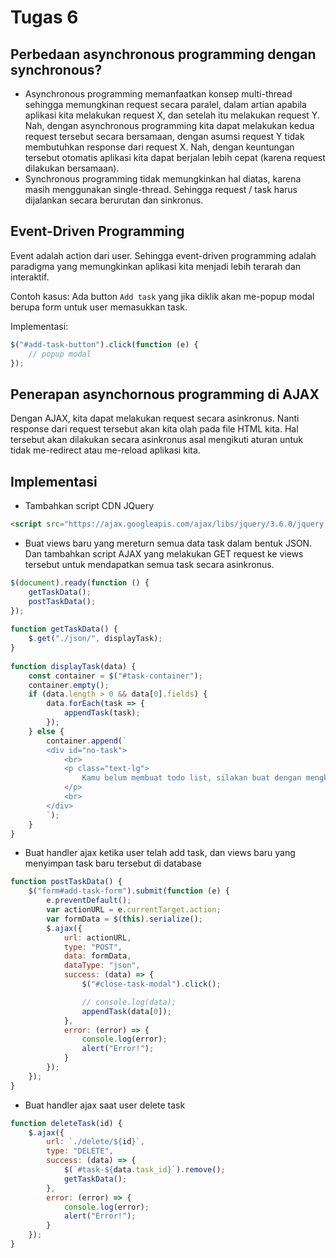 # Tugas 6
## Perbedaan asynchronous programming dengan synchronous?
- Asynchronous programming memanfaatkan konsep multi-thread sehingga memungkinan request secara paralel, dalam artian apabila aplikasi kita melakukan request X, dan setelah itu melakukan request Y. Nah, dengan asynchronous programming kita dapat melakukan kedua request tersebut secara bersamaan, dengan asumsi request Y tidak membutuhkan response dari request X. Nah, dengan keuntungan tersebut otomatis aplikasi kita dapat berjalan lebih cepat (karena request dilakukan bersamaan).
- Synchronous programming tidak memungkinkan hal diatas, karena masih menggunakan single-thread. Sehingga request / task harus dijalankan secara berurutan dan sinkronus.

## Event-Driven Programming
Event adalah action dari user. Sehingga event-driven programming adalah paradigma yang memungkinkan aplikasi kita menjadi lebih terarah dan interaktif. 
    
Contoh kasus: Ada button `Add task` yang jika diklik akan me-popup modal berupa form untuk user memasukkan task.

Implementasi:
```javascript
$("#add-task-button").click(function (e) {
    // popup modal
});
```
## Penerapan asynchornous programming di AJAX
Dengan AJAX, kita dapat melakukan request secara asinkronus. Nanti response dari request tersebut akan kita olah pada file HTML kita. Hal tersebut akan dilakukan secara asinkronus asal mengikuti aturan untuk tidak me-redirect atau me-reload aplikasi kita. 

## Implementasi
- Tambahkan script CDN JQuery
```html
<script src="https://ajax.googleapis.com/ajax/libs/jquery/3.6.0/jquery.min.js"></script>
```
- Buat views baru yang mereturn semua data task dalam bentuk JSON. Dan tambahkan script AJAX yang melakukan GET request ke views tersebut untuk mendapatkan semua task secara asinkronus.
```javascript
$(document).ready(function () {
    getTaskData();
    postTaskData();
});
    
function getTaskData() {
    $.get("./json/", displayTask);
}
  
function displayTask(data) {
    const container = $("#task-container");
    container.empty();
    if (data.length > 0 && data[0].fields) {
        data.forEach(task => {
            appendTask(task);
        });
    } else {
        container.append(`
        <div id="no-task">
            <br>
            <p class="text-lg">
                Kamu belum membuat todo list, silakan buat dengan mengklik tombol "Buat Todolist" di atas!
            </p>
            <br>
        </div>
        `);
    }
}
```
- Buat handler ajax ketika user telah add task, dan views baru yang menyimpan task baru tersebut di database
```javascript
function postTaskData() {
    $("form#add-task-form").submit(function (e) {
        e.preventDefault();
        var actionURL = e.currentTarget.action;
        var formData = $(this).serialize();
        $.ajax({
            url: actionURL,
            type: "POST",
            data: formData,
            dataType: "json",
            success: (data) => {
                $("#close-task-modal").click();

                // console.log(data);
                appendTask(data[0]);
            },
            error: (error) => {
                console.log(error);
                alert("Error!");
            }
        });
    });
}
```
- Buat handler ajax saat user delete task
```javascript
function deleteTask(id) {
    $.ajax({
        url: `./delete/${id}`,
        type: "DELETE",
        success: (data) => {
            $(`#task-${data.task_id}`).remove();
            getTaskData();
        },
        error: (error) => {
            console.log(error);
            alert("Error!");
        }
    });
}
```
    